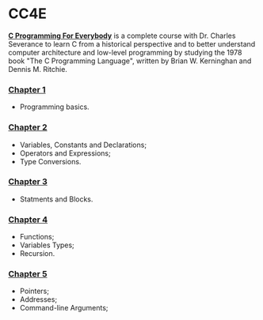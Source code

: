 # CC4E
[**C Programming For Everybody**](https://www.cc4e.com/) is a complete course with Dr. Charles Severance to learn C from a historical perspective and to better understand computer architecture and low-level programming by studying the 1978 book "The C Programming Language", written by Brian W. Kerninghan and Dennis M. Ritchie.
### [Chapter 1](/Chapter-1/)
- Programming basics.
### [Chapter 2](/Chapter-2/)
- Variables, Constants and Declarations;
- Operators and Expressions;
- Type Conversions.
### [Chapter 3](/Chapter-3/)
- Statments and Blocks.
### [Chapter 4](/Chapter-4)
- Functions;
- Variables Types;
- Recursion.
### [Chapter 5](/Chapter-5/)
- Pointers;
- Addresses;
- Command-line Arguments;